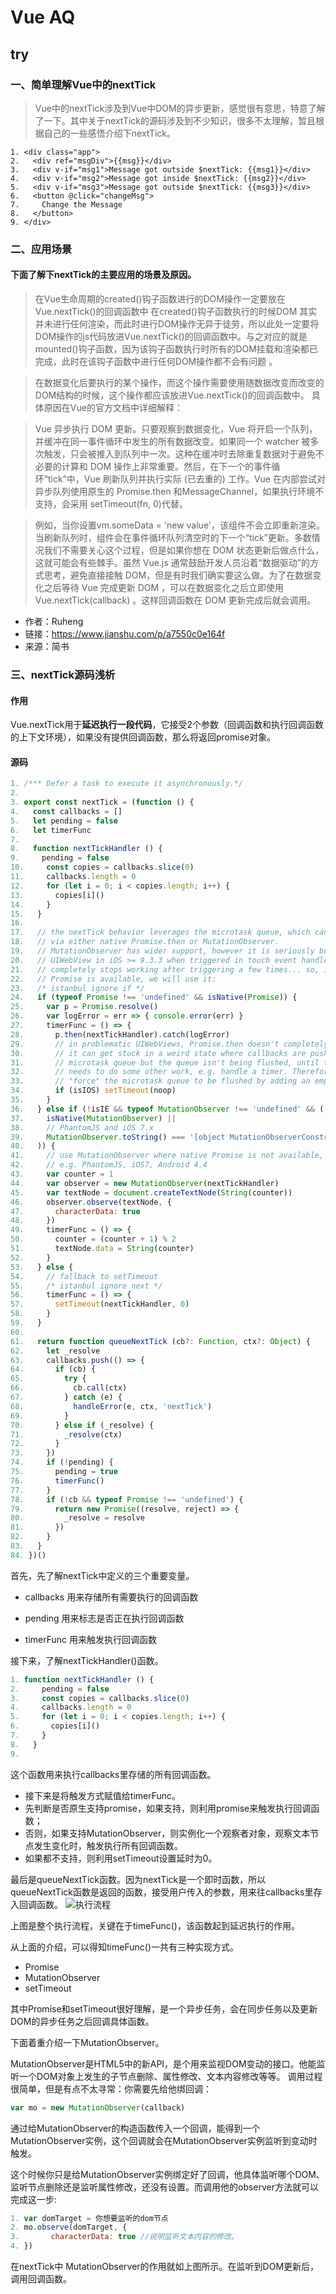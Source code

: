 # Vue AQ
## try
### 一、简单理解Vue中的nextTick
> Vue中的nextTick涉及到Vue中DOM的异步更新，感觉很有意思，特意了解了一下。其中关于nextTick的源码涉及到不少知识，很多不太理解，暂且根据自己的一些感悟介绍下nextTick。
```JS
1. <div class="app">
2.   <div ref="msgDiv">{{msg}}</div>
3.   <div v-if="msg1">Message got outside $nextTick: {{msg1}}</div>
4.   <div v-if="msg2">Message got inside $nextTick: {{msg2}}</div>
5.   <div v-if="msg3">Message got outside $nextTick: {{msg3}}</div>
6.   <button @click="changeMsg">
7.     Change the Message
8.   </button>
9. </div>
```

### 二、应用场景

#### 下面了解下nextTick的主要应用的场景及原因。

>在Vue生命周期的created()钩子函数进行的DOM操作一定要放在Vue.nextTick()的回调函数中
在created()钩子函数执行的时候DOM 其实并未进行任何渲染，而此时进行DOM操作无异于徒劳，所以此处一定要将DOM操作的js代码放进Vue.nextTick()的回调函数中。与之对应的就是mounted()钩子函数，因为该钩子函数执行时所有的DOM挂载和渲染都已完成，此时在该钩子函数中进行任何DOM操作都不会有问题 。

>在数据变化后要执行的某个操作，而这个操作需要使用随数据改变而改变的DOM结构的时候，这个操作都应该放进Vue.nextTick()的回调函数中。
具体原因在Vue的官方文档中详细解释：

>Vue 异步执行 DOM 更新。只要观察到数据变化，Vue 将开启一个队列，并缓冲在同一事件循环中发生的所有数据改变。如果同一个 watcher 被多次触发，只会被推入到队列中一次。这种在缓冲时去除重复数据对于避免不必要的计算和 DOM 操作上非常重要。然后，在下一个的事件循环“tick”中，Vue 刷新队列并执行实际 (已去重的) 工作。Vue 在内部尝试对异步队列使用原生的 Promise.then 和MessageChannel，如果执行环境不支持，会采用 setTimeout(fn, 0)代替。

>例如，当你设置vm.someData = 'new value'，该组件不会立即重新渲染。当刷新队列时，组件会在事件循环队列清空时的下一个“tick”更新。多数情况我们不需要关心这个过程，但是如果你想在 DOM 状态更新后做点什么，这就可能会有些棘手。虽然 Vue.js 通常鼓励开发人员沿着“数据驱动”的方式思考，避免直接接触 DOM，但是有时我们确实要这么做。为了在数据变化之后等待 Vue 完成更新 DOM ，可以在数据变化之后立即使用Vue.nextTick(callback) 。这样回调函数在 DOM 更新完成后就会调用。

- 作者：Ruheng
- 链接：https://www.jianshu.com/p/a7550c0e164f
- 来源：简书

### 三、nextTick源码浅析

#### 作用
Vue.nextTick用于**延迟执行一段代码**，它接受2个参数（回调函数和执行回调函数的上下文环境），如果没有提供回调函数，那么将返回promise对象。
#### 源码
```js
1. /*** Defer a task to execute it asynchronously.*/
2. 
3. export const nextTick = (function () {
4.   const callbacks = []
5.   let pending = false
6.   let timerFunc
7. 
8.   function nextTickHandler () {
9.     pending = false
10.     const copies = callbacks.slice(0)
11.     callbacks.length = 0
12.     for (let i = 0; i < copies.length; i++) {
13.       copies[i]()
14.     }
15.   }
16. 
17.   // the nextTick behavior leverages the microtask queue, which can be accessed
18.   // via either native Promise.then or MutationObserver.
19.   // MutationObserver has wider support, however it is seriously bugged in
20.   // UIWebView in iOS >= 9.3.3 when triggered in touch event handlers. It
21.   // completely stops working after triggering a few times... so, if native
22.   // Promise is available, we will use it:
23.   /* istanbul ignore if */
24.   if (typeof Promise !== 'undefined' && isNative(Promise)) {
25.     var p = Promise.resolve()
26.     var logError = err => { console.error(err) }
27.     timerFunc = () => {
28.       p.then(nextTickHandler).catch(logError)
29.       // in problematic UIWebViews, Promise.then doesn't completely break, but
30.       // it can get stuck in a weird state where callbacks are pushed into the
31.       // microtask queue but the queue isn't being flushed, until the browser
32.       // needs to do some other work, e.g. handle a timer. Therefore we can
33.       // "force" the microtask queue to be flushed by adding an empty timer.
34.       if (isIOS) setTimeout(noop)
35.     }
36.   } else if (!isIE && typeof MutationObserver !== 'undefined' && (
37.     isNative(MutationObserver) ||
38.     // PhantomJS and iOS 7.x
39.     MutationObserver.toString() === '[object MutationObserverConstructor]'
40.   )) {
41.     // use MutationObserver where native Promise is not available,
42.     // e.g. PhantomJS, iOS7, Android 4.4
43.     var counter = 1
44.     var observer = new MutationObserver(nextTickHandler)
45.     var textNode = document.createTextNode(String(counter))
46.     observer.observe(textNode, {
47.       characterData: true
48.     })
49.     timerFunc = () => {
50.       counter = (counter + 1) % 2
51.       textNode.data = String(counter)
52.     }
53.   } else {
54.     // fallback to setTimeout
55.     /* istanbul ignore next */
56.     timerFunc = () => {
57.       setTimeout(nextTickHandler, 0)
58.     }
59.   }
60. 
61.   return function queueNextTick (cb?: Function, ctx?: Object) {
62.     let _resolve
63.     callbacks.push(() => {
64.       if (cb) {
65.         try {
66.           cb.call(ctx)
67.         } catch (e) {
68.           handleError(e, ctx, 'nextTick')
69.         }
70.       } else if (_resolve) {
71.         _resolve(ctx)
72.       }
73.     })
74.     if (!pending) {
75.       pending = true
76.       timerFunc()
77.     }
78.     if (!cb && typeof Promise !== 'undefined') {
79.       return new Promise((resolve, reject) => {
80.         _resolve = resolve
81.       })
82.     }
83.   }
84. })()

```
首先，先了解nextTick中定义的三个重要变量。

- callbacks 用来存储所有需要执行的回调函数

- pending 用来标志是否正在执行回调函数

- timerFunc 用来触发执行回调函数

接下来，了解nextTickHandler()函数。
```js
1. function nextTickHandler () {
2.     pending = false
3.     const copies = callbacks.slice(0)
4.     callbacks.length = 0
5.     for (let i = 0; i < copies.length; i++) {
6.       copies[i]()
7.     }
8.   }
9. 
```
这个函数用来执行callbacks里存储的所有回调函数。

- 接下来是将触发方式赋值给timerFunc。
- 先判断是否原生支持promise，如果支持，则利用promise来触发执行回调函数；
- 否则，如果支持MutationObserver，则实例化一个观察者对象，观察文本节点发生变化时，触发执行所有回调函数。
- 如果都不支持，则利用setTimeout设置延时为0。

最后是queueNextTick函数。因为nextTick是一个即时函数，所以queueNextTick函数是返回的函数，接受用户传入的参数，用来往callbacks里存入回调函数。
![执行流程](https://upload-images.jianshu.io/upload_images/3985563-a9e7d48417e3900f.png?imageMogr2/auto-orient/strip|imageView2/2/w/902/format/webp)

上图是整个执行流程，关键在于timeFunc()，该函数起到延迟执行的作用。

从上面的介绍，可以得知timeFunc()一共有三种实现方式。
- Promise
- MutationObserver
- setTimeout

其中Promise和setTimeout很好理解，是一个异步任务，会在同步任务以及更新DOM的异步任务之后回调具体函数。

下面着重介绍一下MutationObserver。

MutationObserver是HTML5中的新API，是个用来监视DOM变动的接口。他能监听一个DOM对象上发生的子节点删除、属性修改、文本内容修改等等。
调用过程很简单，但是有点不太寻常：你需要先给他绑回调：
```js
var mo = new MutationObserver(callback)
```
通过给MutationObserver的构造函数传入一个回调，能得到一个MutationObserver实例，这个回调就会在MutationObserver实例监听到变动时触发。

这个时候你只是给MutationObserver实例绑定好了回调，他具体监听哪个DOM、监听节点删除还是监听属性修改，还没有设置。而调用他的observer方法就可以完成这一步:

```js
1. var domTarget = 你想要监听的dom节点
2. mo.observe(domTarget, {
3.       characterData: true //说明监听文本内容的修改。
4. })

```

在nextTick中 MutationObserver的作用就如上图所示。在监听到DOM更新后，调用回调函数。




















